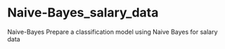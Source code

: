 # Naive-Bayes_salary_data
Naive-Bayes  Prepare a classification model using Naive Bayes  for salary data 
